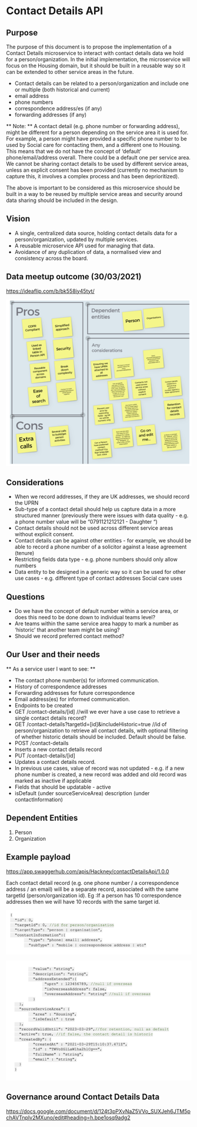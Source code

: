 # Contact Details API

## Purpose

The purpose of this document is to propose the implementation of a Contact Details microservice to interact with contact details data we hold for a person/organization. In the initial implementation, the microservice will focus on the Housing domain, but it should be built in a reusable way so it can be extended to other service areas in the future.

- Contact details can be related to a person/organization and include one or multiple (both historical and current)
- email address
- phone numbers
- correspondence address/es (if any)
- forwarding addresses (if any)

** Note: **  A contact detail (e.g. phone number or forwarding address), might be different for a person depending on the service area it is used for. For example, a person might have provided a specific phone number to be used by Social care for contacting them, and a different one to Housing.
This means that we do not have the concept of ‘default’ phone/email/address overall. There could be a default one per service area.
We cannot be sharing contact details to be used by different service areas, unless an explicit consent has been provided (currently no mechanism to capture this, it involves a complex process and has been deprioritized).

The above is important to be considered as this microservice should be built in a way to be reused by multiple service areas and security around data sharing should be included in the design.

## Vision
- A single, centralized data source, holding contact details data for a person/organization, updated by multiple services.
- A reusable microservice API used for managing that data.
- Avoidance of any duplication of data, a normalised view and consistency across the board.

## Data meetup outcome (30/03/2021)

https://ideaflip.com/b/bk558iy45tyt/

![API](./doc-images/spec14.png)

## Considerations

- When we record addresses, if they are UK addresses, we should record the UPRN
- Sub-type of a contact detail should help us capture data in a more structured manner (previously there were issues with data quality - e.g. a phone number value will be “0791121212121 - Daughter “)
- Contact details should not be used across different service areas without explicit consent.
- Contact details can be against other entities - for example, we should be able to record a phone number of a solicitor against a lease agreement (tenure)
- Restricting fields data type - e.g. phone numbers should only allow numbers
- Data entity to be designed in a generic way so it can be used for other use cases - e.g. different type of contact addresses Social care uses

## Questions
- Do we have the concept of default number within a service area, or does this need to be done down to individual teams level?
- Are teams within the same service area happy to mark a number as ‘historic’ that another team might be using?
- Should we record preferred contact method?

## Our User and their needs

 ** As a service user I want to see: **
- The contact phone number(s) for informed communication.
- History of correspondence addresses
- Forwarding addresses for future correspondence
- Email address(es) for informed communication.
- Endpoints to be created
- GET /contact-details/[id] //will we ever have a use case to retrieve a single contact details record?
- GET /contact-details?targetId=[id]&includeHistoric=true //id of person/organization to retrieve all contact details, with optional filtering of whether historic details should be included. Default should be false.
- POST /contact-details
- Inserts a new contact details record
- PUT /contact-details/[id]
- Updates a contact details record.
- In previous use cases, value of record was not updated - e.g. if a new phone number is created, a new record was added and old record was marked as inactive if applicable
- Fields that should be updatable -
active
- isDefault (under sourceServiceArea)
description (under contactInformation)


## Dependent Entities
1. Person
2. Organization

## Example payload

https://app.swaggerhub.com/apis/Hackney/contactDetailsApi/1.0.0

Each contact detail record (e.g. one phone number / a correspondence address / an email) will be a separate record, associated with the same targetId (person/organization id). Eg :If a person has 10 correspondence addresses then we will have 10 records with the same target id.

![API](./doc-images/spec15.png)

![API](./doc-images/spec16.png)
## Governance around Contact Details Data

https://docs.google.com/document/d/124t3pPXvNaZ5VVo_SUXJeh6JTM5pchAVTnpIv2MXuno/edit#heading=h.bpe1osq9adg2
